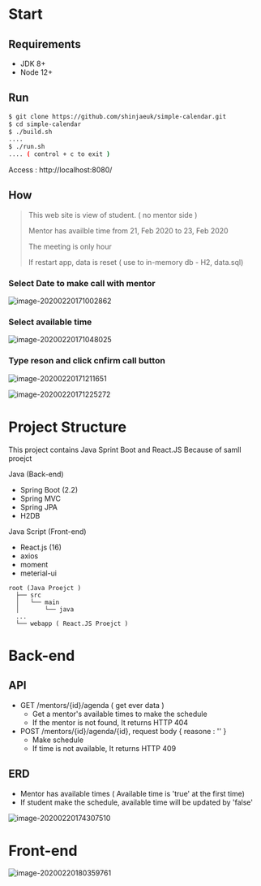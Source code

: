 # Start

## Requirements

- JDK 8+ 
- Node 12+

## Run

```bash
$ git clone https://github.com/shinjaeuk/simple-calendar.git
$ cd simple-calendar
$ ./build.sh
....
$ ./run.sh
.... ( control + c to exit )
```

Access : http://localhost:8080/

## How

> This web site is view of student. ( no mentor side )
>
> Mentor has availble time from 21, Feb 2020 to 23, Feb 2020
>
> The meeting is only hour
>
> If restart app, data is reset  ( use to in-memory db - H2, data.sql)

### Select Date to make call with mentor

![image-20200220171002862](img/image-20200220171002862.png)

### Select available time

![image-20200220171048025](img/image-20200220171048025.png)

### Type reson and click cnfirm call button

![image-20200220171211651](img/image-20200220171211651.png)

![image-20200220171225272](img/image-20200220171225272.png)

# Project Structure

This project contains Java Sprint Boot and React.JS Because of samll proejct

Java (Back-end) 

- Spring Boot (2.2)
- Spring MVC
- Spring JPA
- H2DB

Java Script (Front-end)

- React.js (16)
- axios
- moment
- meterial-ui

```
root (Java Proejct )
  ├── src
  │   └── main
  │       └── java
  ...
  └── webapp ( React.JS Proejct )
```

# Back-end

## API

- GET /mentors/{id}/agenda (  get ever data  )
  - Get a mentor's available times to make the schedule
  - If the mentor is not found, It returns HTTP 404 
- POST /mentors/{id}/agenda/{id}, request body { reasone : '' }
  - Make schedule
  - If time is not available, It returns HTTP 409

## ERD

- Mentor has available times ( Available time is 'true' at the first time)
- If student make the schedule, available time will be updated by 'false'

![image-20200220174307510](img/image-20200220174307510.png)

# Front-end

![image-20200220180359761](img/image-20200220180359761.png)
